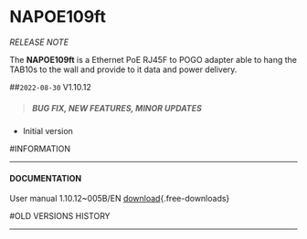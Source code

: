 # NAPOE109ft

*RELEASE NOTE*

The **NAPOE109ft** is a Ethernet PoE RJ45F to POGO adapter able to hang the TAB10s to the wall and provide to it data and power delivery.

##`2022-08-30` V1.10.12   
>##### **BUG FIX, NEW FEATURES, MINOR UPDATES**
- Initial version

#INFORMATION
***********************************************************************
#### **DOCUMENTATION**  
User manual 1.10.12~005B/EN [download](napoe/napoe109ft/V1.10.12/napoe109ft-user_manual-1.10.12~005B_en.pdf){.free-downloads}

#OLD VERSIONS HISTORY
***********************************************************************
         